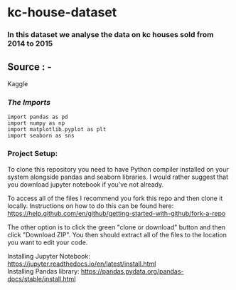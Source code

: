# kc-house-dataset
### In this dataset we analyse the data on kc houses sold from 2014 to 2015

## Source : -
Kaggle

### *The Imports*
```
import pandas as pd
import numpy as np
import matplotlib.pyplot as plt
import seaborn as sns
```

### Project Setup:
To clone this repository you need to have Python compiler installed on your system alongside pandas and seaborn libraries. I would rather suggest that you download jupyter notebook if you've not already.

To access all of the files I recommend you fork this repo and then clone it locally. Instructions on how to do this can be found here: https://help.github.com/en/github/getting-started-with-github/fork-a-repo

The other option is to click the green "clone or download" button and then click "Download ZIP". You then should extract all of the files to the location you want to edit your code.

Installing Jupyter Notebook: https://jupyter.readthedocs.io/en/latest/install.html </br>
Installing Pandas library: https://pandas.pydata.org/pandas-docs/stable/install.html



